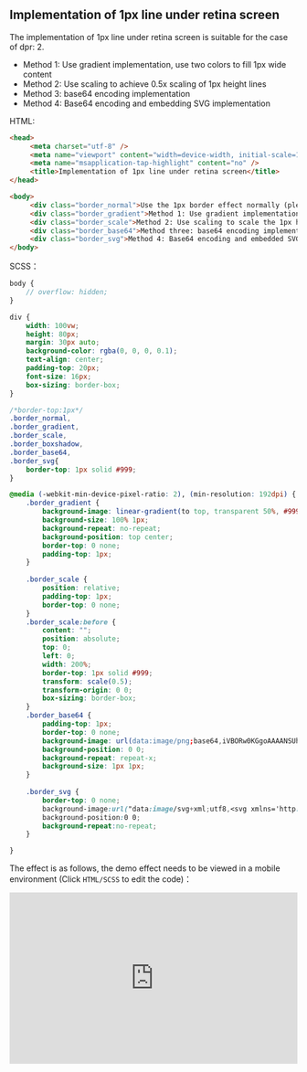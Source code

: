## Implementation of 1px line under retina screen

The implementation of 1px line under retina screen is suitable for the case of dpr: 2.

+ Method 1: Use gradient implementation, use two colors to fill 1px wide content
+ Method 2: Use scaling to achieve 0.5x scaling of 1px height lines
+ Method 3: base64 encoding implementation
+ Method 4: Base64 encoding and embedding SVG implementation

HTML:

```html
<head>
     <meta charset="utf-8" />
     <meta name="viewport" content="width=device-width, initial-scale=1.0, minimum-scale=1.0, maximum-scale=1.0, user-scalable=no" />
     <meta name="msapplication-tap-highlight" content="no" />
     <title>Implementation of 1px line under retina screen</title>
</head>

<body>
     <div class="border_normal">Use the 1px border effect normally (please view this DEMO in the mobile environment)</div>
     <div class="border_gradient">Method 1: Use gradient implementation, use two colors to fill 1px wide content </div>
     <div class="border_scale">Method 2: Use scaling to scale the 1px height line by 0.5 times</div>
     <div class="border_base64">Method three: base64 encoding implementation</div>
     <div class="border_svg">Method 4: Base64 encoding and embedded SVG implementation</div>
</body>
```

SCSS：
```scss
body {
    // overflow: hidden;
}

div {
    width: 100vw;
    height: 80px;
    margin: 30px auto;
    background-color: rgba(0, 0, 0, 0.1);
    text-align: center;
    padding-top: 20px;
    font-size: 16px;
    box-sizing: border-box;
}

/*border-top:1px*/
.border_normal,
.border_gradient,
.border_scale,
.border_boxshadow,
.border_base64,
.border_svg{
    border-top: 1px solid #999;
}

@media (-webkit-min-device-pixel-ratio: 2), (min-resolution: 192dpi) {
    .border_gradient {
        background-image: linear-gradient(to top, transparent 50%, #999 50%);
        background-size: 100% 1px;
        background-repeat: no-repeat;
        background-position: top center;
        border-top: 0 none;
        padding-top: 1px;
    }
    
    .border_scale {
        position: relative;
        padding-top: 1px;
        border-top: 0 none;
    }
    .border_scale:before {
        content: "";
        position: absolute;
        top: 0;
        left: 0;
        width: 200%;
        border-top: 1px solid #999;
        transform: scale(0.5);
        transform-origin: 0 0;
        box-sizing: border-box;
    }
    .border_base64 {
        padding-top: 1px;
        border-top: 0 none;
        background-image: url(data:image/png;base64,iVBORw0KGgoAAAANSUhEUgAAAAEAAAACCAYAAACZgbYnAAAAAXNSR0IArs4c6QAAAARnQU1BAACxjwv8YQUAAAAJcEhZcwAADsMAAA7DAcdvqGQAAAAQSURBVBhXY5g5c+Z/BhAAABRcAsvqBShzAAAAAElFTkSuQmCC);
        background-position: 0 0;
        background-repeat: repeat-x;
        background-size: 1px 1px;
    }
    
    .border_svg {
		border-top: 0 none;
		background-image:url("data:image/svg+xml;utf8,<svg xmlns='http://www.w3.org/2000/svg' width='100%' height='1'><rect fill='#999' x='0' y='0.5' width='100%' height='0.5' /></svg>");	
	 	background-position:0 0;
	 	background-repeat:no-repeat;
    }

}
```

The effect is as follows, the demo effect needs to be viewed in a mobile environment (Click `HTML/SCSS` to edit the code)：

<iframe height="300" style="width: 100%;" scrolling="no" title="1px-line" src="https://codepen.io/dvha/embed/RwEYaXP?default-tab=html%2Cresult" frameborder="no" loading="lazy" allowtransparency="true" allowfullscreen="true">
  See the Pen <a href="https://codepen.io/dvha/pen/RwEYaXP">
  1px-line</a> by HaDV (<a href="https://codepen.io/dvha">@dvha</a>)
  on <a href="https://codepen.io">CodePen</a>.
</iframe>